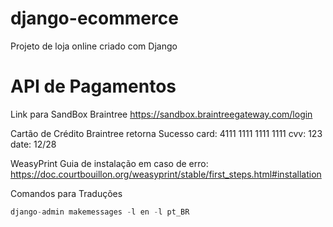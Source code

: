 # django-ecommerce
Projeto de loja online criado com Django


# API de Pagamentos
Link para SandBox Braintree
https://sandbox.braintreegateway.com/login

Cartão de Crédito Braintree retorna Sucesso
card: 4111 1111 1111 1111
cvv: 123
date: 12/28

WeasyPrint
Guia de instalação em caso de erro:
https://doc.courtbouillon.org/weasyprint/stable/first_steps.html#installation


Comandos para Traduções

```python
django-admin makemessages -l en -l pt_BR
```